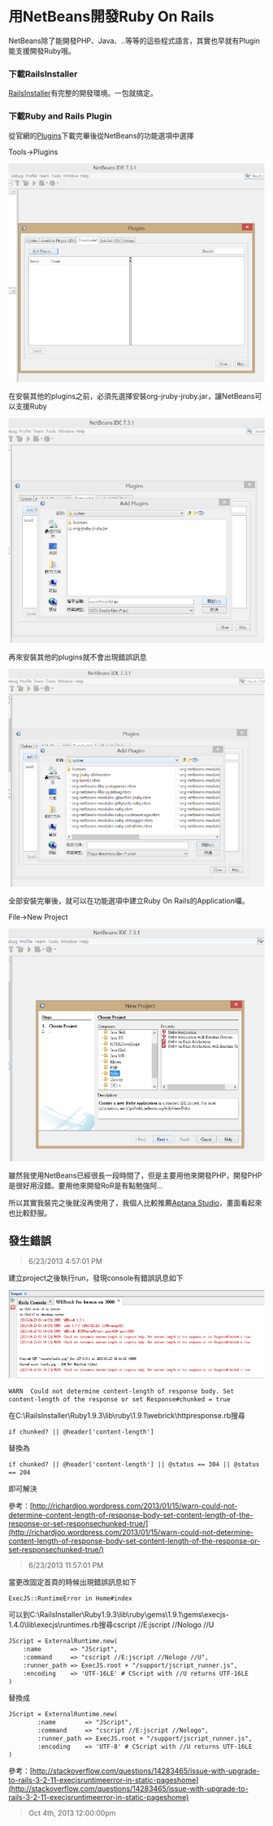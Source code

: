 # 用NetBeans開發Ruby On Rails

NetBeans除了能開發PHP、Java、..等等的這些程式語言，其實也早就有Plugin能支援開發Ruby哦。

### 下載RailsInstaller

[RailsInstaller][]有完整的開發環境。一包就搞定。

### 下載Ruby and Rails Plugin

從官網的[Plugins][]下載完畢後從NetBeans的功能選項中選擇

Tools→Plugins

![plugins](/assets/ide/yong_netbeans_kai_fa_ruby_on_rails/netbeans-ror-plugin.PNG)

在安裝其他的plugins之前，必須先選擇安裝org-jruby-jruby.jar，讓NetBeans可以支援Ruby

![org-jruby-jruby.jar](/assets/ide/yong_netbeans_kai_fa_ruby_on_rails/netbeans-ror-plugin-1.PNG)

再來安裝其他的plugins就不會出現錯誤訊息

![Ruby and Rails plugins](/assets/ide/yong_netbeans_kai_fa_ruby_on_rails/netbeans-ror-plugin-2.PNG)

全部安裝完畢後，就可以在功能選項中建立Ruby On Rails的Application囉。

File→New Project

![New Project](/assets/ide/yong_netbeans_kai_fa_ruby_on_rails/image1.PNG)

雖然我使用NetBeans已經很長一段時間了，但是主要用他來開發PHP，開發PHP是很好用沒錯。要用他來開發RoR是有點勉強阿...

所以其實我裝完之後就沒再使用了，我個人比較推薦[Aptana Studio][]，畫面看起來也比較舒服。

## 發生錯誤 ##

> 6/23/2013 4:57:01 PM 

建立project之後執行run，發現console有錯誤訊息如下

![](/assets/ide/netbeans_consolezhong_wen_luan_ma_jie_jue_fang_fa/netbeans_problem.png)

```
WARN  Could not determine content-length of response body. Set content-length of the response or set Response#chunked = true
```

在C:\RailsInstaller\Ruby1.9.3\lib\ruby\1.9.1\webrick\httpresponse.rb搜尋

```
if chunked? || @header['content-length']
```

替換為

```
if chunked? || @header['content-length'] || @status == 304 || @status == 204
```

即可解決

參考：[http://richardjoo.wordpress.com/2013/01/15/warn-could-not-determine-content-length-of-response-body-set-content-length-of-the-response-or-set-responsechunked-true/](http://richardjoo.wordpress.com/2013/01/15/warn-could-not-determine-content-length-of-response-body-set-content-length-of-the-response-or-set-responsechunked-true/)

> 6/23/2013 11:57:01 PM 

當更改固定首頁的時候出現錯誤訊息如下

```
ExecJS::RuntimeError in Home#index
```

可以到C:\RailsInstaller\Ruby1.9.3\lib\ruby\gems\1.9.1\gems\execjs-1.4.0\lib\execjs\runtimes.rb搜尋cscript //E:jscript //Nologo //U

```
JScript = ExternalRuntime.new(
	:name        => "JScript",
	:command     => "cscript //E:jscript //Nologo //U",
	:runner_path => ExecJS.root + "/support/jscript_runner.js",
	:encoding    => 'UTF-16LE' # CScript with //U returns UTF-16LE
)
```

替換成

```
JScript = ExternalRuntime.new(
		:name        => "JScript",
		:command     => "cscript //E:jscript //Nologo",
		:runner_path => ExecJS.root + "/support/jscript_runner.js",
		:encoding    => 'UTF-8' # CScript with //U returns UTF-16LE
)
```

參考：[http://stackoverflow.com/questions/14283465/issue-with-upgrade-to-rails-3-2-11-execjsruntimeerror-in-static-pageshome](http://stackoverflow.com/questions/14283465/issue-with-upgrade-to-rails-3-2-11-execjsruntimeerror-in-static-pageshome)

[RailsInstaller]: http://railsinstaller.org/
[Plugins]: http://plugins.netbeans.org/plugin/38549/ruby-and-rails
[Aptana Studio]: http://www.aptana.com/

> Oct 4th, 2013 12:00:00pm